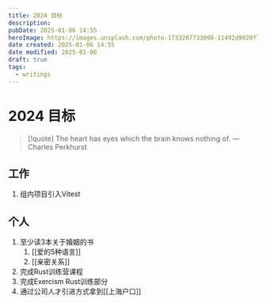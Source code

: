 ```yaml
---
title: 2024 目标
description: 
pubDate: 2025-01-06 14:55
heroImage: https://images.unsplash.com/photo-1733287733098-11492d9920f7?crop=entropy&cs=srgb&fm=jpg&ixid=M3w2Mjc5MjV8MHwxfHJhbmRvbXx8fHx8fHx8fDE3MzYxNDY1MTZ8&ixlib=rb-4.0.3&q=85&w=1200h=400
date created: 2025-01-06 14:55
date modified: 2025-01-06
draft: true
tags:
  - writings
---
```


# 2024 目标

> [!quote] The heart has eyes which the brain knows nothing of.
> — Charles Perkhurst

## 工作

1. 组内项目引入Vitest

## 个人
1. 至少读3本关于婚姻的书
    1. [[爱的5种语言]]
    2. [[亲密关系]]
2. 完成Rust训练营课程
3. 完成Exercism Rust训练部分
4. 通过公司人才引进方式拿到[[上海户口]]

